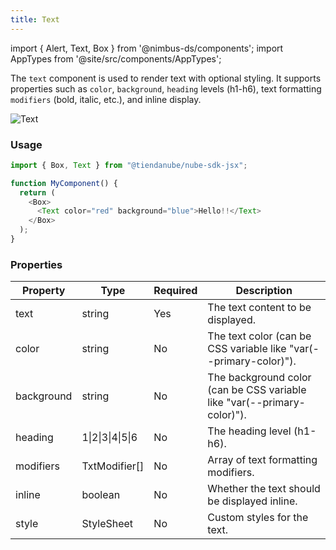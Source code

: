 ```yaml
---
title: Text
---
```


import { Alert, Text, Box } from '@nimbus-ds/components';
import AppTypes from '@site/src/components/AppTypes';

The `text` component is used to render text with optional styling.
It supports properties such as `color`, `background`, `heading` levels (h1-h6),
text formatting `modifiers` (bold, italic, etc.), and inline display.

![Text](../../../../static/img/pt/nube-sdk-ui-txt-1.png "Text")

### Usage

```typescript title="Example"
import { Box, Text } from "@tiendanube/nube-sdk-jsx";

function MyComponent() {
  return (
    <Box>
      <Text color="red" background="blue">Hello!!</Text>
    </Box>
  );
}
```

### Properties

| Property   | Type                         | Required | Description                                                             |
| ---------- | ---------------------------- | -------- | ----------------------------------------------------------------------- |
| text       | string                       | Yes      | The text content to be displayed.                                       |
| color      | string                       | No       | The text color (can be CSS variable like "var(--primary-color)").       |
| background | string                       | No       | The background color (can be CSS variable like "var(--primary-color)"). |
| heading    | 1\|2\|3\|4\|5\|6             | No       | The heading level (h1-h6).                                              |
| modifiers  | TxtModifier[]                | No       | Array of text formatting modifiers.                                     |
| inline     | boolean                      | No       | Whether the text should be displayed inline.                            |
| style      | StyleSheet                   | No       | Custom styles for the text.                                             |

